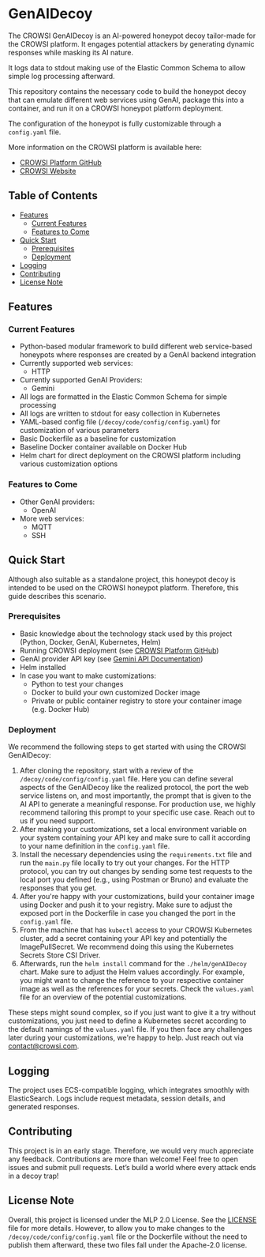 # GenAIDecoy

The CROWSI GenAIDecoy is an AI-powered honeypot decoy tailor-made for the CROWSI platform. It engages potential attackers by generating dynamic responses while masking its AI nature.

It logs data to stdout making use of the Elastic Common Schema to allow simple log processing afterward.

This repository contains the necessary code to build the honeypot decoy that can emulate different web services using GenAI, package this into a container, and run it on a CROWSI honeypot platform deployment.

The configuration of the honeypot is fully customizable through a `config.yaml` file.

More information on the CROWSI platform is available here:
- [CROWSI Platform GitHub](https://github.com/crowsi-foss/crowsi-platform)
- [CROWSI Website](https://crowsi.com/)

## Table of Contents
- [Features](#features)
  - [Current Features](#current-features)
  - [Features to Come](#features-to-come)
- [Quick Start](#quick-start)
  - [Prerequisites](#prerequisites)
  - [Deployment](#deployment)
- [Logging](#logging)
- [Contributing](#contributing)
- [License Note](#license-note)

## Features

### Current Features
- Python-based modular framework to build different web service-based honeypots where responses are created by a GenAI backend integration
- Currently supported web services:
  - HTTP
- Currently supported GenAI Providers:
  - Gemini
- All logs are formatted in the Elastic Common Schema for simple processing
- All logs are written to stdout for easy collection in Kubernetes
- YAML-based config file (`/decoy/code/config/config.yaml`) for customization of various parameters
- Basic Dockerfile as a baseline for customization
- Baseline Docker container available on Docker Hub
- Helm chart for direct deployment on the CROWSI platform including various customization options

### Features to Come
- Other GenAI providers:
  - OpenAI
- More web services:
  - MQTT
  - SSH

## Quick Start

Although also suitable as a standalone project, this honeypot decoy is intended to be used on the CROWSI honeypot platform. Therefore, this guide describes this scenario.

### Prerequisites
- Basic knowledge about the technology stack used by this project (Python, Docker, GenAI, Kubernetes, Helm)
- Running CROWSI deployment (see [CROWSI Platform GitHub](https://github.com/crowsi-foss/crowsi-platform))
- GenAI provider API key (see [Gemini API Documentation](https://ai.google.dev/gemini-api/docs/api-key))
- Helm installed
- In case you want to make customizations:
  - Python to test your changes
  - Docker to build your own customized Docker image
  - Private or public container registry to store your container image (e.g. Docker Hub)

### Deployment
We recommend the following steps to get started with using the CROWSI GenAIDecoy:

1. After cloning the repository, start with a review of the `/decoy/code/config/config.yaml` file. Here you can define several aspects of the GenAIDecoy like the realized protocol, the port the web service listens on, and most importantly, the prompt that is given to the AI API to generate a meaningful response. For production use, we highly recommend tailoring this prompt to your specific use case. Reach out to us if you need support.
2. After making your customizations, set a local environment variable on your system containing your API key and make sure to call it according to your name definition in the `config.yaml` file.
3. Install the necessary dependencies using the `requirements.txt` file and run the `main.py` file locally to try out your changes. For the HTTP protocol, you can try out changes by sending some test requests to the local port you defined (e.g., using Postman or Bruno) and evaluate the responses that you get.
4. After you're happy with your customizations, build your container image using Docker and push it to your registry. Make sure to adjust the exposed port in the Dockerfile in case you changed the port in the `config.yaml` file.
5. From the machine that has `kubectl` access to your CROWSI Kubernetes cluster, add a secret containing your API key and potentially the ImagePullSecret. We recommend doing this using the Kubernetes Secrets Store CSI Driver.
6. Afterwards, run the `helm install` command for the `./helm/genAIDecoy` chart. Make sure to adjust the Helm values accordingly. For example, you might want to change the reference to your respective container image as well as the references for your secrets. Check the `values.yaml` file for an overview of the potential customizations.

These steps might sound complex, so if you just want to give it a try without customizations, you just need to define a Kubernetes secret according to the default namings of the `values.yaml` file. If you then face any challenges later during your customizations, we're happy to help. Just reach out via [contact@crowsi.com](mailto:contact@crowsi.com).

## Logging

The project uses ECS-compatible logging, which integrates smoothly with ElasticSearch. Logs include request metadata, session details, and generated responses.

## Contributing

This project is in an early stage. Therefore, we would very much appreciate any feedback. Contributions are more than welcome! Feel free to open issues and submit pull requests. Let’s build a world where every attack ends in a decoy trap!

## License Note

Overall, this project is licensed under the MLP 2.0 License. See the [LICENSE](LICENSE) file for more details. However, to allow you to make changes to the `/decoy/code/config/config.yaml` file or the Dockerfile without the need to publish them afterward, these two files fall under the Apache-2.0 license.



